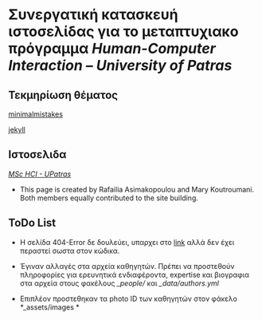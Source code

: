 # Συνεργατική κατασκευή ιστοσελίδας για το μεταπτυχιακο πρόγραμμα *Human-Computer Interaction – University of Patras*

## Τεκμηρίωση θέματος

[minimalmistakes](https://mmistakes.github.io/minimal-mistakes/)

[jekyll](https://jekyllrb.com/docs/)

## Ιστοσελιδα

[*MSc HCI - UPatras*](https://moya10.github.io/site-gr)

- This page is created by Rafailia Asimakopoulou and Mary Koutroumani. Both members equally contributed to the site building.

## ToDo List

- Η σελίδα 404-Error δε δουλεύει, υπαρχει στο [link](https://moya10.github.io/site-gr/site-en) αλλά δεν έχει περαστεί σωστα στον κώδικα.

- Έγιναν αλλαγές στα αρχεία καθηγητών.  Πρέπει να προστεθούν πληροφορίες για ερευνητικά ενδιαφέροντα, expertise και βιογραφια στα αρχεία στους φακέλους *_people/*  και *_data/authors.yml*

- Επιπλέον προστεθηκαν τα photo ID των καθηγητών στον φάκελο *_assets/images *
